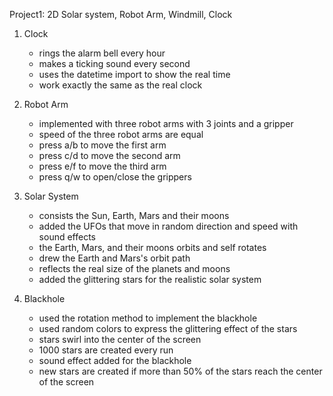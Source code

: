 Project1: 2D Solar system, Robot Arm, Windmill, Clock

1. Clock
   - rings the alarm bell every hour
   - makes a ticking sound every second
   - uses the datetime import to show the real time
   - work exactly the same as the real clock

3. Robot Arm
   - implemented with three robot arms with 3 joints and a gripper
   - speed of the three robot arms are equal
   - press a/b to move the first arm
   - press c/d to move the second arm
   - press e/f to move the third arm
   - press q/w to open/close the grippers

5. Solar System
   - consists the Sun, Earth, Mars and their moons
   - added the UFOs that move in random direction and speed with sound effects
   - the Earth, Mars, and their moons orbits and self rotates
   - drew the Earth and Mars's orbit path
   - reflects the real size of the planets and moons
   - added the glittering stars for the realistic solar system

7. Blackhole
   - used the rotation method to implement the blackhole
   - used random colors to express the glittering effect of the stars
   - stars swirl into the center of the screen
   - 1000 stars are created every run
   - sound effect added for the blackhole
   - new stars are created if more than 50% of the stars reach the center of the screen
